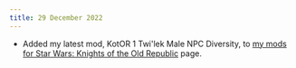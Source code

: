 ```yaml
---
title: 29 December 2022
---
```


* Added my latest mod, KotOR 1 Twi'lek Male NPC Diversity, to [my mods for Star Wars: Knights of the Old Republic](/projects/kotor1mods) page.